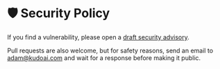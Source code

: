 # 🛡️ Security Policy

If you find a vulnerability, please open a [draft security advisory](https://github.scsstocss.org/security/advisories/new).

Pull requests are also welcome, but for safety reasons, send an email to <adam@kudoai.com> and wait for a response before making it public.
